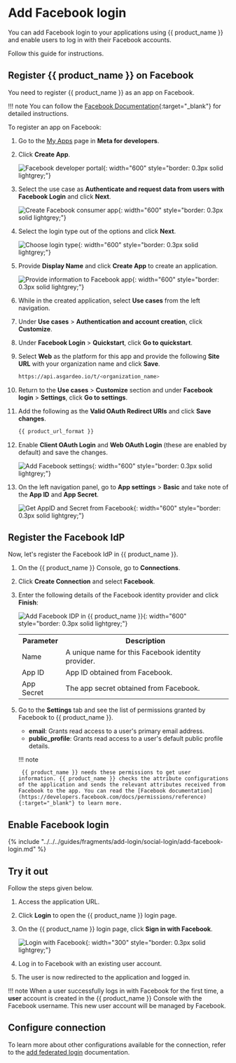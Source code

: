 # Add Facebook login

You can add Facebook login to your applications using {{ product_name }} and enable users to log in with their Facebook accounts.

Follow this guide for instructions.

## Register {{ product_name }} on Facebook
You need to register {{ product_name }} as an app on Facebook.

!!! note
    You can follow the [Facebook Documentation](https://developers.facebook.com/docs/development/create-an-app){:target="_blank"} for detailed instructions.

To register an app on Facebook:

1. Go to the [My Apps](https://developers.facebook.com/apps) page in **Meta for developers**.

2. Click **Create App**.

    ![Facebook developer portal]({{base_path}}/assets/img/guides/idp/facebook-idp/facebook-developer-portal.jpg){: width="600" style="border: 0.3px solid lightgrey;"}

3. Select the use case as **Authenticate and request data from users with Facebook Login** and click **Next**.

    ![Create Facebook consumer app]({{base_path}}/assets/img/guides/idp/facebook-idp/facebook-app-type.jpg){: width="600" style="border: 0.3px solid lightgrey;"}

4. Select the login type out of the options and click **Next**.

    ![Choose login type]({{base_path}}/assets/img/guides/idp/facebook-idp/facebook-choose-login-type.png){: width="600" style="border: 0.3px solid lightgrey;"}

5. Provide **Display Name** and click **Create App** to create an application.

    ![Provide information to Facebook app]({{base_path}}/assets/img/guides/idp/facebook-idp/facebook-app-info.jpg){: width="600" style="border: 0.3px solid lightgrey;"}

6. While in the created application, select **Use cases** from the left navigation.

7. Under **Use cases** > **Authentication and account creation**, click **Customize**.

8. Under **Facebook Login** > **Quickstart**, click **Go to quickstart**.

9. Select **Web** as the platform for this app and provide the following **Site URL** with your organization name and click **Save**.

    ```bash no-line-numbers
    https://api.asgardeo.io/t/<organization_name>
    ```

10. Return to the **Use cases** > **Customize** section and under **Facebook login** > **Settings**, click **Go to settings**.

11. Add the following as the **Valid OAuth Redirect URIs** and click **Save changes**.

    ```bash
    {{ product_url_format }}
    ```

12. Enable **Client OAuth Login** and **Web OAuth Login** (these are enabled by default) and save the changes.

    ![Add Facebook settings]({{base_path}}/assets/img/guides/idp/facebook-idp/facebook-app-settings.jpg){: width="600" style="border: 0.3px solid lightgrey;"}

13. On the left navigation panel, go to **App settings** > **Basic** and take note of the **App ID** and **App Secret**.

    ![Get AppID and Secret from Facebook]({{base_path}}/assets/img/guides/idp/facebook-idp/app-id-secret-from-facebook.png){: width="600" style="border: 0.3px solid lightgrey;"}

## Register the Facebook IdP

Now, let's register the Facebook IdP in {{ product_name }}.

1. On the {{ product_name }} Console, go to **Connections**.
2. Click **Create Connection** and select **Facebook**.
3. Enter the following details of the Facebook identity provider and click **Finish**:

    ![Add Facebook IDP in {{ product_name }}]({{base_path}}/assets/img/guides/idp/facebook-idp/add-facebook-idp.png){: width="600" style="border: 0.3px solid lightgrey;"}

    <table>
        <tr>
            <th>Parameter</th>
            <th>Description</th>
        </tr>
        <tr>
            <td>Name</td>
            <td>A unique name for this Facebook identity provider.</td>
        </tr>
        <tr>
            <td>App ID</td>
            <td>App ID obtained from Facebook.</td>
        </tr>
        <tr>
            <td>App Secret</td>
            <td>The app secret obtained from Facebook.</td>
        </tr>
    </table>

<!-- 4. If required, you can [disable JIT user provisioning]({{base_path}}/guides/authentication/jit-user-provisioning/). -->

5. Go to the **Settings** tab and see the list of permissions granted by Facebook to {{ product_name }}.

    - **email**: Grants read access to a user's primary email address.
    - **public_profile**: Grants read access to a user's default public profile details.  

    !!! note
        
        {{ product_name }} needs these permissions to get user information. {{ product_name }} checks the attribute configurations of the application and sends the relevant attributes received from Facebook to the app. You can read the [Facebook documentation](https://developers.facebook.com/docs/permissions/reference){:target="_blank"} to learn more.

## Enable Facebook login

{% include "../../../guides/fragments/add-login/social-login/add-facebook-login.md" %}

## Try it out

Follow the steps given below.

1. Access the application URL.

2. Click **Login** to open the {{ product_name }} login page.

3. On the {{ product_name }} login page, click **Sign in with Facebook**.

    ![Login with Facebook]({{base_path}}/assets/img/guides/idp/facebook-idp/sign-in-with-facebook.png){: width="300" style="border: 0.3px solid lightgrey;"}

4. Log in to Facebook with an existing user account.

5. The user is now redirected to the application and logged in.

!!! note
    When a user successfully logs in with Facebook for the first time, a **user** account is created in the {{ product_name }} Console with the Facebook username. This new user account will be managed by Facebook.

## Configure connection

To learn more about other configurations available for the connection, refer to the [add federated login]({{base_path}}/guides/authentication/federated-login) documentation.
